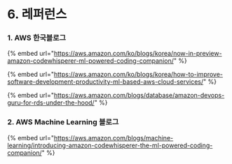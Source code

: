 # 6. 레퍼런스

### 1. AWS 한국블로그

{% embed url="https://aws.amazon.com/ko/blogs/korea/now-in-preview-amazon-codewhisperer-ml-powered-coding-companion/" %}

{% embed url="https://aws.amazon.com/ko/blogs/korea/how-to-improve-software-development-productivity-ml-based-aws-cloud-services/" %}

{% embed url="https://aws.amazon.com/blogs/database/amazon-devops-guru-for-rds-under-the-hood/" %}





### 2. AWS Machine Learning 블로그

{% embed url="https://aws.amazon.com/blogs/machine-learning/introducing-amazon-codewhisperer-the-ml-powered-coding-companion/" %}
